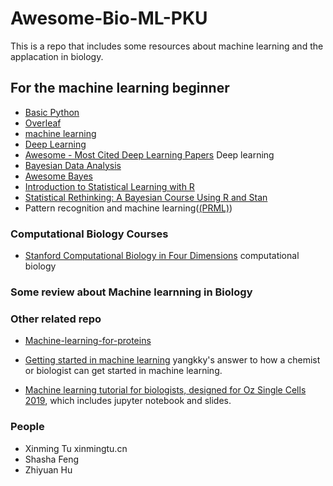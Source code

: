 # Awesome-Bio-ML-PKU

This is a repo that includes some resources about machine learning and the applacation in biology.


## For the machine learning beginner




* [Basic Python](https://www.learnpython.org) 
* [Overleaf](https://www.overleaf.com) 
* [machine learning](https://www.coursera.org/learn/machine-learning)
*  [Deep Learning](https://www.coursera.org/specializations/deep-learning)
* [Awesome - Most Cited Deep Learning Papers](https://github.com/terryum/awesome-deep-learning-papers) Deep learning 
* [Bayesian Data Analysis](https://github.com/XinmingTu/Awesome-Bio-ML-PKU/tree/master/pdf/BDA.pdf)
* [Awesome Bayes](https://github.com/dimenwarper/awesome-bayes)
* [Introduction to Statistical Learning with R](http://www-bcf.usc.edu/~gareth/ISL/ISLR%20First%20Printing.pdf)
* [Statistical Rethinking: A Bayesian Course Using R and Stan](https://github.com/rmcelreath/statrethinking_winter2019)
* Pattern recognition and machine learning([(PRML)](https://github.com/XinmingTu/Awesome-Bio-ML-PKU/tree/master/pdf/PRML.pdf))



### Computational Biology Courses

* [Stanford Computational Biology in Four Dimensions](https://cs371.stanford.edu/index.html) computational biology 




### Some review about Machine learnning in Biology


### Other related repo

* [Machine-learning-for-proteins](https://github.com/yangkky/Machine-learning-for-proteins) 

* [Getting started in machine learning](https://yangkky.github.io/2019/06/21/getting-started.html) yangkky's answer 
to how a chemist or biologist can get started in machine learning. 
* [Machine learning tutorial for biologists, designed for Oz Single Cells 2019](https://github.com/scottgigante/machine-learning-tutorial), which includes jupyter notebook and slides.


### People
* Xinming Tu xinmingtu.cn
* Shasha Feng
* Zhiyuan Hu










